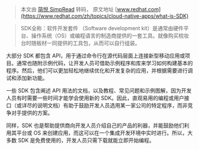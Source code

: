 > 本文由 [简悦 SimpRead](http://ksria.com/simpread/) 转码， 原文地址 [www.redhat.com](https://www.redhat.com/zh/topics/cloud-native-apps/what-is-SDK)

> SDK全称：软件开发套件 （Software development kit）是通常由硬件平台、操作系统（OS）或编程语言的制造商提供的一套工具。就像购买梳妆台时随板材一同提供的工具包，从而可以自行组装。

大部分 SDK 都包含 API，用于通过命令行在源代码层面上连接新型移动应用或项目。通常也随附示例代码，让开发人员可借助示例程序和库来学习如何构建基本的程序。然后，他们可以更加轻松地继续优化和开发复杂的应用，并根据需要进行调试和添加新功能。

一些 SDK 包含阐述 API 用法的文档，以及教程、常见问题和示例图解，因为开发人员有时需要一些时间才能学会使用新的 SDK。因此，直观易用的编程或用户接口（或详尽的说明文档）有助于鼓励开发人员选用某一家公司的特定程序，而非竞争对手提供的方案。

同样，SDK 也是帮助提供商向开发人员介绍自己的产品的利器，并能鼓励他们利用其平台或 OS 来创建应用，而这可以在一个集成开发环境中实时进行。所以，大多数 SDK 是免费使用的，开发人员只需下载就能立即开始编程。